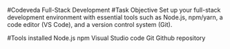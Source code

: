 #Codeveda Full-Stack Development 
#Task Objective
Set up your full-stack development environment with
essential tools such as Node.js, npm/yarn, a code
editor (VS Code), and a version control system (Git).

#Tools installed
Node.js
npm
Visual Studio code
Git
Github repository

